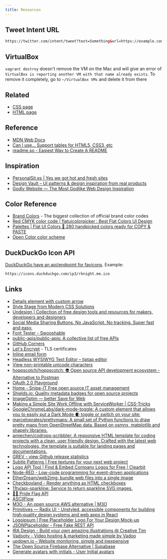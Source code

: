 ```yaml
---
title: Resources
---
```


## Tweet Intent URL

```html
https://twitter.com/intent/tweet?text=Something&url=https://example.com
```

## VirtualBox

`vagrant destroy` doesn't remove the VM on the Mac and will give an error of `VirtualBox
is reporting another VM with that name already exists`. To remove it completely, go to `~/VirtualBox VMs` and delete it from there

## Related

- [CSS page](/webdev/css/)
- [HTML page](/webdev/html/)

## Reference

- [MDN Web Docs](https://developer.mozilla.org/en-US/)
- [Can I use... Support tables for HTML5, CSS3, etc](https://caniuse.com/)
- [readme.so - Easiest Way to Create A README](https://readme.so/)

## Inspiration

- [PersonalSit.es | Yes we got hot and fresh sites](https://personalsit.es/)
- [Design Vault – UI patterns & design inspiration from real products](https://designvault.io/)
- [Godly Website — The Most Godlike Web Design Inspiration](https://godly.website/)

## Color Reference

- [Brand Colors](https://brandcolors.net) - The biggest collection of official brand color codes
- [Red CMYK color code | flatuicolorpicker : Best Flat Colors UI Design](https://www.flatuicolorpicker.com/)
- [Palettes | Flat UI Colors 🎨 280 handpicked colors ready for COPY & PASTE](https://flatuicolors.com/)
- [Open Color color scheme](https://yeun.github.io/open-color/)

## DuckDuckGo Icon API

[DuckDuckGo have an api/endpoint for favicons](https://icons.duckduckgo.com/ip3/rknight.me.ico). Example:

```bash
https://icons.duckduckgo.com/ip3/rknight.me.ico
```

## Links

- [Details element with custom arrow](https://codepen.io/NielsVoogt/details/YbaNPd)
- [Style Stage from Modern CSS Solutions](https://stylestage.dev/)
- [Undesign | Collection of free design tools and resources for makers, developers and designers](https://undesign.learn.uno/)
- [Social Media Sharing Buttons. No JavaScript. No tracking. Super fast and easy.](https://sharingbuttons.io/)
- [Font Tester - Swooshable](https://swooshable.com/fonttester)
- [public-apis/public-apis: A collective list of free APIs](https://github.com/public-apis/public-apis)
- [GitHub Corners](https://tholman.com/github-corners/)
- [Let's Encrypt](https://letsencrypt.org/) - TLS certificates
- [Inline email form](https://daviddarnes.github.io/inline-email-form/)
- [Headless WYSIWYG Text Editor – tiptap editor](https://www.tiptap.dev/)
- [View non-printable unicode characters](https://www.soscisurvey.de/tools/view-chars.php)
- [hoppscotch/hoppscotch: 👽 Open source API development ecosystem - Alternative to Postman](https://github.com/hoppscotch/hoppscotch)
- [OAuth 2.0 Playground](https://www.oauth.com/playground/)
- [Home - Snipe-IT Free open source IT asset management](https://snipeitapp.com/)
- [Shields.io: Quality metadata badges for open source projects](https://shields.io/)
- [ImageOptim — better Save for Web](https://imageoptim.com/mac)
- [Making a Simple Site Work Offline with ServiceWorker | CSS-Tricks](https://css-tricks.com/serviceworker-for-offline/)
- [GoogleChromeLabs/dark-mode-toggle: A custom element that allows you to easily put a Dark Mode 🌒 toggle or switch on your site:](https://github.com/GoogleChromeLabs/dark-mode-toggle)
- [marceloprates/prettymaps: A small set of Python functions to draw pretty maps from OpenStreetMap data. Based on osmnx, matplotlib and shapely libraries.](https://github.com/marceloprates/prettymaps)
- [amiechen/codrops-scribbler: A responsive HTML template for coding projects with a clean, user friendly design. Crafted with the latest web technologies, the template is suitable for landing pages and documentations.](https://github.com/amiechen/codrops-scribbler)
- [GREV - view Github release statistics](https://hanadigital.github.io/grev/)
- [Subtle Patterns | Free textures for your next web project](https://www.toptal.com/designers/subtlepatterns/thumbnail-view/)
- [Logo API Tool | Find & Embed Company Logos for Free | Clearbit](https://clearbit.com/logo)
- [Node-RED - Low-code programming for event-driven applications](https://nodered.org/)
- [EtherDream/web2img: bundle web files into a single image](https://github.com/EtherDream/web2img)
- [Checkboxland - Render anything as HTML checkboxes](https://www.bryanbraun.com/checkboxland/#overview)
- [11ty/api-sparkline: Service to return sparkline SVG images.](https://github.com/11ty/api-sparkline)
- [🏳️‍🌈 Pride Flag API](https://pride.dev/)
- [ASCIIFlow](https://asciiflow.com/)
- [M3O - An open source AWS alternative | M3O](https://blog.m3o.com/2021/10/20/m3o-an-open-source-aws-alternative.html)
- [Primitives — Radix UI - Unstyled, accessible components for building high‑quality design systems and web apps in React](https://www.radix-ui.com/)
- [Logoipsum | Free Placeholder Logo For Your Design Mock-up](https://logoipsum.com/)
- [JSONPlaceholder - Free Fake REST API](https://jsonplaceholder.typicode.com/)
- [IRA Design - Build your own amazing illustrations @ Creative Tim](https://iradesign.io/)
- [Vadootv - Video hosting & marketing made simple by Vadoo](https://www.vadoo.tv/)
- [updown.io – Website monitoring, simple and inexpensive](https://updown.io/#pricing)
- [The Open Source Firebase Alternative | Supabase](https://supabase.com/)
- [Generate avatars with initials - User Initial avatars](https://ui-avatars.com/)
